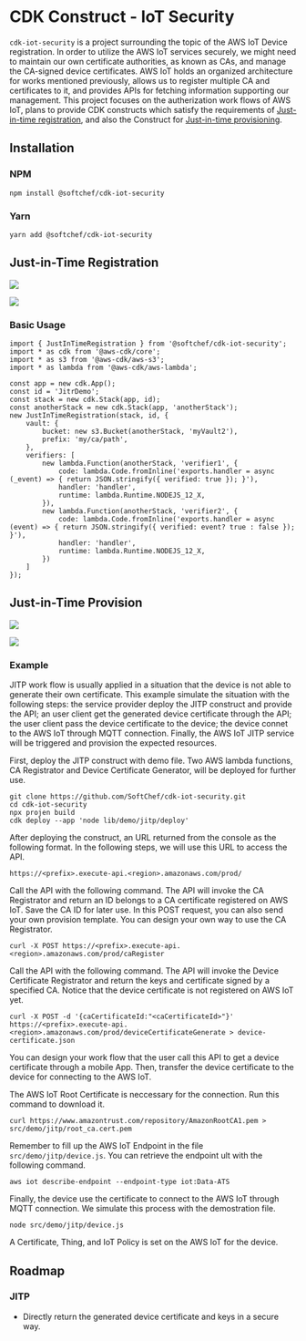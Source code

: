 # CDK Construct - IoT Security

`cdk-iot-security` is a project surrounding the topic of the AWS IoT Device registration. In order to utilize the AWS IoT services securely, we might need to maintain our own certificate authorities, as known as CAs, and manage the CA-signed device certificates. AWS IoT holds an organized architecture for works mentioned previously, allows us to register multiple CA and certificates to it, and provides APIs for fetching information supporting our management. This project focuses on the autherization work flows of AWS IoT, plans to provide CDK constructs which satisfy the requirements of [Just-in-time registration](https://aws.amazon.com/tw/blogs/iot/just-in-time-registration-of-device-certificates-on-aws-iot/), and also the Construct for [Just-in-time provisioning](https://aws.amazon.com/tw/blogs/iot/setting-up-just-in-time-provisioning-with-aws-iot-core/).

## Installation

### NPM

    npm install @softchef/cdk-iot-security

### Yarn

    yarn add @softchef/cdk-iot-security
    

## Just-in-Time Registration

![](./doc/jitr/JITR-AWS.png)

![](./doc/jitr/JITR.png)

### Basic Usage

    import { JustInTimeRegistration } from '@softchef/cdk-iot-security';
    import * as cdk from '@aws-cdk/core';
    import * as s3 from '@aws-cdk/aws-s3';
    import * as lambda from '@aws-cdk/aws-lambda';

    const app = new cdk.App();
    const id = 'JitrDemo';
    const stack = new cdk.Stack(app, id);
    const anotherStack = new cdk.Stack(app, 'anotherStack');
    new JustInTimeRegistration(stack, id, {
        vault: {
            bucket: new s3.Bucket(anotherStack, 'myVault2'),
            prefix: 'my/ca/path',
        },
        verifiers: [
            new lambda.Function(anotherStack, 'verifier1', {
                code: lambda.Code.fromInline('exports.handler = async (_event) => { return JSON.stringify({ verified: true }); }'),
                handler: 'handler',
                runtime: lambda.Runtime.NODEJS_12_X,
            }),
            new lambda.Function(anotherStack, 'verifier2', {
                code: lambda.Code.fromInline('exports.handler = async (event) => { return JSON.stringify({ verified: event? true : false }); }'),
                handler: 'handler',
                runtime: lambda.Runtime.NODEJS_12_X,
            })
        ]
    });

## Just-in-Time Provision

![](./doc/jitp/JITP-AWS.png)

![](./doc/jitp/JITP.png)

### Example

JITP work flow is usually applied in a situation that the device is not able to generate their own certificate. This example simulate the situation with the following steps: the service provider deploy the JITP construct and provide the API; an user client get the generated device certificate through the API; the user client pass the device certificate to the device; the device connet to the AWS IoT through MQTT connection. Finally, the AWS IoT JITP service will be triggered and provision the expected resources.

First, deploy the JITP construct with demo file. Two AWS lambda functions, CA Registrator and Device Certificate Generator, will be deployed for further use.

    git clone https://github.com/SoftChef/cdk-iot-security.git
    cd cdk-iot-security
    npx projen build
    cdk deploy --app 'node lib/demo/jitp/deploy'

After deploying the construct, an URL returned from the console as the following format. In the following steps, we will use this URL to access the API.

    https://<prefix>.execute-api.<region>.amazonaws.com/prod/

Call the API with the following command. The API will invoke the CA Registrator and return an ID belongs to a CA certificate registered on AWS IoT. Save the CA ID for later use. In this POST request, you can also send your own provision template. You can design your own way to use the CA Registrator.

    curl -X POST https://<prefix>.execute-api.<region>.amazonaws.com/prod/caRegister

Call the API with the following command. The API will invoke the Device Certificate Registrator and return the keys and certificate signed by a specified CA. Notice that the device certificate is not registered on AWS IoT yet.

    curl -X POST -d '{caCertificateId:"<caCertificateId>"}' https://<prefix>.execute-api.<region>.amazonaws.com/prod/deviceCertificateGenerate > device-certificate.json

You can design your work flow that the user call this API to get a device certificate through a mobile App. Then, transfer the device certificate to the device for connecting to the AWS IoT.

The AWS IoT Root Certificate is neccessary for the connection. Run this command to download it.

    curl https://www.amazontrust.com/repository/AmazonRootCA1.pem > src/demo/jitp/root_ca.cert.pem

Remember to fill up the AWS IoT Endpoint in the file ```src/demo/jitp/device.js```. You can retrieve the endpoint ult with the following command.

    aws iot describe-endpoint --endpoint-type iot:Data-ATS

Finally, the device use the certificate to connect to the AWS IoT through MQTT connection. We simulate this process with the demostration file.

    node src/demo/jitp/device.js

A Certificate, Thing, and IoT Policy is set on the AWS IoT for the device.

## Roadmap

### JITP

* Directly return the generated device certificate and keys in a secure way.
